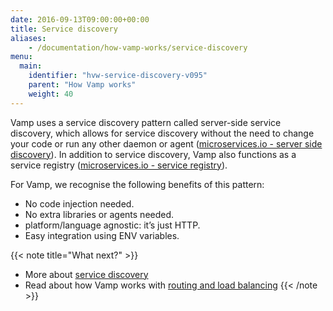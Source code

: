 ```yaml
---
date: 2016-09-13T09:00:00+00:00
title: Service discovery
aliases: 
    - /documentation/how-vamp-works/service-discovery
menu:
  main:
    identifier: "hvw-service-discovery-v095"
    parent: "How Vamp works"
    weight: 40
---
```


Vamp uses a service discovery pattern called server-side service discovery, which allows for service discovery without the need to change your code or run any other daemon or agent ([microservices.io - server side discovery](http://microservices.io/patterns/server-side-discovery.html)). In addition to service discovery, Vamp also functions as a service registry ([microservices.io - service registry](http://microservices.io/patterns/service-registry.html)).

For Vamp, we recognise the following benefits of this pattern:

* No code injection needed.
* No extra libraries or agents needed.
* platform/language agnostic: it’s just HTTP.
* Easy integration using ENV variables.

{{< note title="What next?" >}}
* More about [service discovery](/documentation/using-vamp/v0.9.5/service-discovery)
* Read about how Vamp works with [routing and load balancing](/documentation/how-vamp-works/v0.9.5/routing-and-load-balancing)
{{< /note >}}
